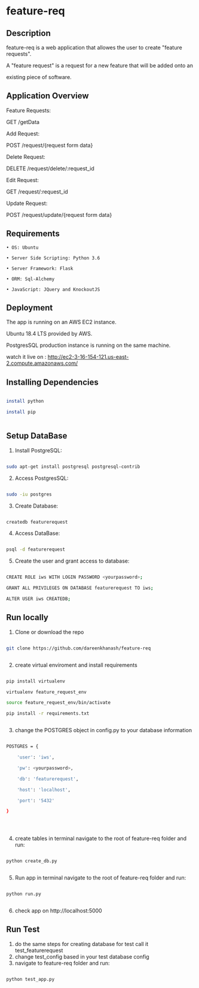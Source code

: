 # feature-req



## Description



feature-req is a web application that allowes the user to create &quot;feature requests&quot;.

A &quot;feature request&quot; is a request for a new feature that will be added onto an

existing piece of software.



## Application Overview



Feature Requests:

GET /getData



Add Request:

POST /request/{request form data}



Delete Request:

DELETE /request/delete/:request_id



Edit Request:

GET /request/:request_id



Update Request:

POST /request/update/{request form data}



## Requirements



    • OS: Ubuntu

    • Server Side Scripting: Python 3.6

    • Server Framework: Flask

    • ORM: Sql-Alchemy

    • JavaScript: JQuery and KnockoutJS



## Deployment

The app is running on an AWS EC2 instance.</br>

Ubuntu 18.4 LTS provided by AWS.</br>

PostgresSQL production instance is running on the same machine.</br>

watch it live on : http://ec2-3-16-154-121.us-east-2.compute.amazonaws.com/



## Installing Dependencies



```sh

install python 

install pip



```

## Setup DataBase





1. Install PostgreSQL:



```sh

sudo apt-get install postgresql postgresql-contrib 

```

2. Access PostgresSQL:



```sh

sudo -iu postgres

```

3. Create Database:



```sh

createdb featurerequest

```

4. Access DataBase:



```sh

psql -d featurerequest

```

5. Create the user and grant access to database:



```sh

CREATE ROLE iws WITH LOGIN PASSWORD <yourpassword>;

GRANT ALL PRIVILEGES ON DATABASE featurerequest TO iws;

ALTER USER iws CREATEDB;

```

## Run locally

  1. Clone or download the repo 



```sh

git clone https://github.com/dareenkhanash/feature-req  



```

  2. create virtual enviroment and install requirements 



```sh

pip install virtualenv

virtualenv feature_request_env

source feature_request_env/bin/activate

pip install -r requirements.txt



```

  3. change the POSTGRES object in config.py to your database information



```sh

POSTGRES = {

    'user': 'iws',

    'pw': <yourpassword>,

    'db': 'featurerequest',

    'host': 'localhost',

    'port': '5432'

}





```



  4. create tables in terminal navigate to the root of feature-req folder and run:



```sh

python create_db.py



```



  5. Run app in terminal navigate to the root of feature-req folder and run:



```sh

python run.py



```

  6. check app on http://localhost:5000 







## Run Test
1. do the same steps for creating database for test call it test_featurerequest
2. change test_config based in your test database config
3. navigate to feature-req folder and run:



```sh

python test_app.py



```









